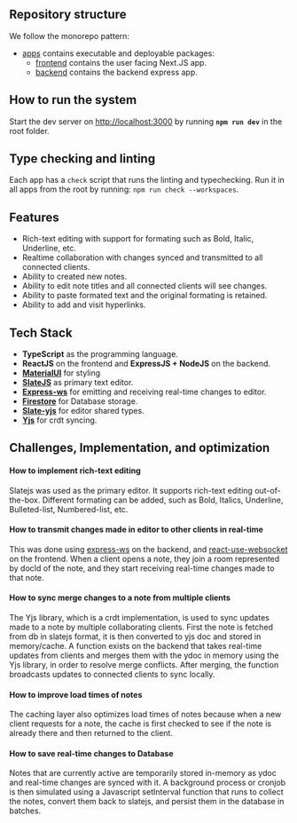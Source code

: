 ## Repository structure

We follow the monorepo pattern:

- [apps](apps) contains executable and deployable packages:
  - [frontend](apps/frontend) contains the user facing Next.JS app.
  - [backend](apps/backend) contains the backend express app.

## How to run the system

Start the dev server on [http://localhost:3000](http://localhost:3000) by running **`npm run dev`** in the root folder.

## Type checking and linting

Each app has a `check` script that runs the linting and typechecking. Run it in all apps from the root by running: `npm run check --workspaces`.

## Features

- Rich-text editing with support for formating such as Bold, Italic, Underline, etc.
- Realtime collaboration with changes synced and transmitted to all connected clients.
- Ability to created new notes.
- Ability to edit note titles and all connected clients will see changes.
- Ability to paste formated text and the original formating is retained.
- Ability to add and visit hyperlinks.

## Tech Stack

- **TypeScript** as the programming language.
- **ReactJS** on the frontend and **ExpressJS + NodeJS** on the backend.
- **[MaterialUI](https://mui.com/)** for styling
- **[SlateJS](https://www.slatejs.org/)** as primary text editor.
- **[Express-ws](https://www.npmjs.com/package/express-ws)** for emitting and receiving real-time changes to editor.
- **[Firestore](https://firebase.google.com/products/firestore)** for Database storage.
- **[Slate-yjs](https://docs.slate-yjs.dev/)** for editor shared types.
- **[Yjs](https://yjs.dev/)** for crdt syncing.

## Challenges, Implementation, and optimization

  #### How to implement rich-text editing

  Slatejs was used as the primary editor. It supports rich-text editing out-of-the-box. Different formating can be added, such as Bold, Italics, Underline, Bulleted-list, Numbered-list, etc.

  #### How to transmit changes made in editor to other clients in real-time

  This was done using [express-ws](https://www.npmjs.com/package/express-ws) on the backend, and [react-use-websocket](https://www.npmjs.com/package/react-use-websocket) on the frontend. When a client opens a note, they join a room represented by docId of the note, and they start receiving real-time changes made to that note.

  #### How to sync merge changes to a note from multiple clients

  The Yjs library, which is a crdt implementation, is used to sync updates made to a note by multiple collaborating clients. First the note is fetched from db in slatejs format, it is then converted to yjs doc and stored in memory/cache. A function exists on the backend that takes real-time updates from clients and merges them with the ydoc in memory using the Yjs library, in order to resolve merge conflicts. After merging, the function broadcasts updates to connected clients to sync locally. 
  
  #### How to improve load times of notes

  The caching layer also optimizes load times of notes because when a new client requests for a note, the cache is first checked to see if the note is already there and then returned to the client.

  #### How to save real-time changes to Database
  
  Notes that are currently active are temporarily stored in-memory as ydoc and real-time changes are synced with it. A background process or cronjob is then simulated using a Javascript setInterval function that runs to collect the notes, convert them back to slatejs, and persist them in the database in batches.
